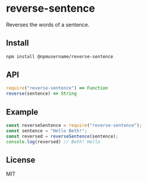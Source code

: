 # reverse-sentence

Reverses the words of a sentence.
## Install
```sh
npm install @npmusername/reverse-sentence
```

## API
```js
require("reverse-sentence") => Function
reverse(sentence) => String
```

## Example
```js
const reverseSentence = require("reverse-sentence");
const sentence = "Hello Beth!";
const reversed = reverseSentence(sentence);
console.log(reversed) // Beth! Hello
```

## License
MIT
